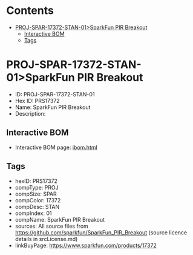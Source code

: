 



Contents
========

* [PROJ-SPAR-17372-STAN-01>SparkFun PIR Breakout](#proj-spar-17372-stan-01sparkfun-pir-breakout)
	* [Interactive BOM](#interactive-bom)
	* [Tags](#tags)

# PROJ-SPAR-17372-STAN-01>SparkFun PIR Breakout

- ID: PROJ-SPAR-17372-STAN-01
- Hex ID: PRS17372
- Name: SparkFun PIR Breakout
- Description: 

## Interactive BOM

- Interactive BOM page: [ibom.html](kicad/bom/ibom.html)

## Tags

- hexID: PRS17372
- oompType: PROJ
- oompSize: SPAR
- oompColor: 17372
- oompDesc: STAN
- oompIndex: 01
- oompName: SparkFun PIR Breakout
- sources: All source files from https://github.com/sparkfun/SparkFun_PIR_Breakout (source licence details in srcLicense.md)
- linkBuyPage: https://www.sparkfun.com/products/17372
